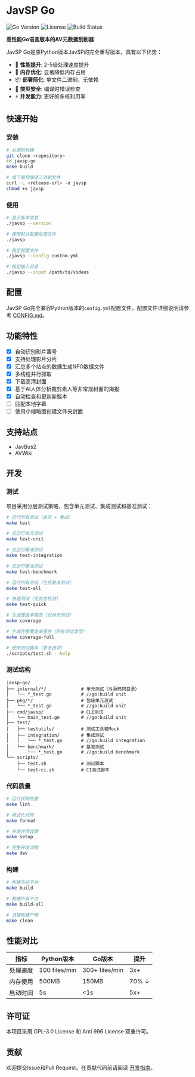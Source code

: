# JavSP Go

![Go Version](https://img.shields.io/badge/Go-1.21+-blue.svg)
![License](https://img.shields.io/github/license/Yuukiy/JavSP)
![Build Status](https://img.shields.io/badge/build-passing-brightgreen)

**高性能Go语言版本的AV元数据刮削器**

JavSP Go是原Python版本JavSP的完全重写版本，具有以下优势：
- 🚀 **性能提升**: 2-5倍处理速度提升
- 💾 **内存优化**: 显著降低内存占用  
- 📦 **部署简化**: 单文件二进制，无依赖
- 🔧 **类型安全**: 编译时错误检查
- ⚡ **并发能力**: 更好的多核利用率

## 快速开始

### 安装

```bash
# 从源码构建
git clone <repository>
cd javsp-go
make build

# 或下载预编译二进制文件
curl -L <release-url> -o javsp
chmod +x javsp
```

### 使用

```bash
# 显示版本信息
./javsp --version

# 使用默认配置处理文件
./javsp

# 指定配置文件
./javsp --config custom.yml

# 指定输入目录
./javsp --input /path/to/videos
```

## 配置

JavSP Go完全兼容Python版本的`config.yml`配置文件。配置文件详细说明请参考 [CONFIG.md](docs/CONFIG.md)。

## 功能特性

- [x] 自动识别影片番号
- [x] 支持处理影片分片
- [x] 汇总多个站点的数据生成NFO数据文件
- [x] 多线程并行抓取
- [x] 下载高清封面
- [x] 基于AI人体分析裁剪素人等非常规封面的海报
- [x] 自动检查和更新新版本
- [ ] 匹配本地字幕
- [ ] 使用小缩略图创建文件夹封面

## 支持站点

- JavBus2
- AVWiki

## 开发

### 测试

项目采用分层测试策略，包含单元测试、集成测试和基准测试：

```bash
# 运行所有测试（单元 + 集成）
make test

# 仅运行单元测试
make test-unit

# 仅运行集成测试  
make test-integration

# 仅运行基准测试
make test-benchmark

# 运行所有测试（包括基准测试）
make test-all

# 快速测试（无竞态检测）
make test-quick

# 生成覆盖率报告（仅单元测试）
make coverage

# 生成完整覆盖率报告（所有测试类型）
make coverage-full

# 使用测试脚本（更多选项）
./scripts/test.sh --help
```

### 测试结构

```
javsp-go/
├── internal/*/             # 单元测试（与源码同目录）
│   └── *_test.go           # //go:build unit
├── pkg/*/                  # 包级单元测试
│   └── *_test.go           # //go:build unit  
├── cmd/javsp/              # CLI测试
│   └── main_test.go        # //go:build unit
├── test/
│   ├── testutils/          # 测试工具和Mock
│   ├── integration/        # 集成测试
│   │   └── *_test.go       # //go:build integration
│   └── benchmark/          # 基准测试
│       └── *_test.go       # //go:build benchmark
└── scripts/
    ├── test.sh             # 测试脚本
    └── test-ci.sh          # CI测试脚本
```

### 代码质量

```bash
# 运行代码检查
make lint

# 格式化代码
make format

# 开发环境设置
make setup

# 完整开发流程
make dev
```

### 构建

```bash
# 构建当前平台
make build

# 构建所有平台
make build-all

# 清理构建产物
make clean
```

## 性能对比

| 指标 | Python版本 | Go版本 | 提升 |
|------|-----------|--------|------|
| 处理速度 | 100 files/min | 300+ files/min | 3x+ |
| 内存使用 | 500MB | 150MB | 70% ↓ |
| 启动时间 | 5s | <1s | 5x+ |

## 许可证

本项目采用 GPL-3.0 License 和 Anti 996 License 双重许可。

## 贡献

欢迎提交Issue和Pull Request。在贡献代码前请阅读 [开发指南](docs/DEVELOPMENT.md)。